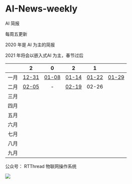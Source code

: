 # AI-News-weekly
AI 简报

每周五更新

2020 年是 AI 为主的简报

2021 年将会以嵌入式AI 为主，春节过后

|      |                  2                   |                  0                   |                 2                  |                 1                 |                                   |
| :--: | :----------------------------------: | :----------------------------------: | :--------------------------------: | :-------------------------------: | --------------------------------- |
| 一月 | [12-31](./2020/AI%20简报20201231.md) | [01-08](./2021/AI%20简报20210108.md) | [01-14](2021/AI%20简报20210114.md) | [01-22](./2021/AI简报20210122.md) | [01-29](./2021/AI简报20210129.md) |
| 二月 |  [02-05](./2021/AI简报20210205.md)   |                  -                   | [02-19](./2021/AI简报20210219.md)  |               02-26               |                                   |
| 三月 |                                      |                                      |                                    |                                   |                                   |
| 四月 |                                      |                                      |                                    |                                   |                                   |
| 五月 |                                      |                                      |                                    |                                   |                                   |
| 六月 |                                      |                                      |                                    |                                   |                                   |
| 七月 |                                      |                                      |                                    |                                   |                                   |
| 八月 |                                      |                                      |                                    |                                   |                                   |
| 九月 |                                      |                                      |                                    |                                   |                                   |

公众号： RTThread 物联网操作系统

![](https://gitee.com/lebhoryi/PicGoPictureBed/raw/master/img/20210114105417.png)
